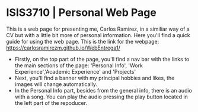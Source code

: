# ISIS3710 | Personal Web Page

This is a web page for presenting me, Carlos Ramirez, in a similiar way of a CV but with a little bit more of personal information. Here you'll find a quick guide for using the web page. This is the link for the webpage: https://carlosramirezm.github.io/WebEntrega1/

* Firstly, on the top part of the page, you'll find a nav bar with the links to the main sections of the page: 'Personal Info', 'Work Experience','Academic Experience' and 'Projects'
* Next, you'll find a banner with my principal hobbies and likes, the images will change automatically.
* In the Personal Info part, besides from the general info, there is an audio with a song. You can play the audio pressing the play button located in the left part of the repoducer.
